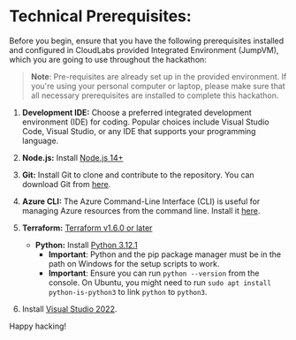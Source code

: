 # Technical Prerequisites:

Before you begin, ensure that you have the following prerequisites installed and configured in CloudLabs provided Integrated Environment (JumpVM), which you are going to use throughout the hackathon:
 
 > **Note**: Pre-requisites are already set up in the provided environment. If you're using your personal computer or laptop, please make sure that all necessary prerequisites are installed to complete this hackathon.
      
1. **Development IDE:** Choose a preferred integrated development environment (IDE) for coding. Popular choices include Visual Studio Code, Visual Studio, or any IDE that supports your programming language.

1. **Node.js:** Install [Node.js 14+](https://nodejs.org/en/download/)

1. **Git:** Install Git to clone and contribute to the repository. You can download Git from [here](https://git-scm.com/).

1. **Azure CLI:** The Azure Command-Line Interface (CLI) is useful for managing Azure resources from the command line. Install it [here](https://docs.microsoft.com/en-us/cli/azure/install-azure-cli).

1. **Terraform:** [ Terraform v1.6.0 or later](https://developer.hashicorp.com/terraform/install)

   - **Python:** Install [Python 3.12.1](https://www.python.org/downloads)
     * **Important**: Python and the pip package manager must be in the path on Windows for the setup scripts to work.
     * **Important**: Ensure you can run `python --version` from the console. On Ubuntu, you might need to run `sudo apt install python-is-python3` to link `python` to `python3`.

1. Install [Visual Studio 2022](https://visualstudio.microsoft.com/vs/).

Happy hacking!
